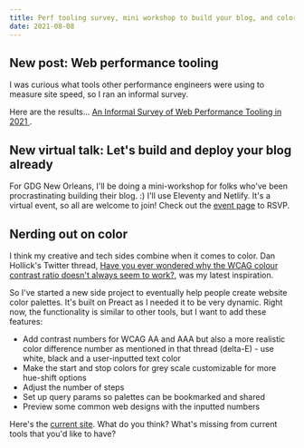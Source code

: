 ```yaml
---
title: Perf tooling survey, mini workshop to build your blog, and color theme builder
date: 2021-08-08
---
```

## New post: Web performance tooling
I was curious what tools other performance engineers were using to measure site speed, so I ran an informal survey.

Here are the results... [An Informal Survey of Web Performance Tooling in 2021
](https://sia.codes/posts/survey-web-performance-tooling/).

## New virtual talk: Let's build and deploy your blog already

For GDG New Orleans, I'll be doing a mini-workshop for folks who've been procrastinating building their blog. :) I'll use Eleventy and Netlify. It's a virtual event, so all are welcome to join! Check out the [event page](https://gdg.community.dev/events/details/google-gdg-new-orleans-presents-lets-build-and-deploy-your-blog-already/) to RSVP.

## Nerding out on color

I think my creative and tech sides combine when it comes to color. Dan Hollick's Twitter thread, [Have you ever wondered why the WCAG colour contrast ratio doesn't always seem to work?](https://twitter.com/DanHollick/status/1417895151003865090), was my latest inspiration.

So I've started a new side project to eventually help people create website color palettes. It's built on Preact as I needed it to be very dynamic. Right now, the functionality is similar to other tools, but I want to add these features:

- Add contrast numbers for WCAG AA and AAA but also a more realistic color difference number as mentioned in that thread (delta-E) - use white, black and a user-inputted text color
- Make the start and stop colors for grey scale customizable for more hue-shift options
- Adjust the number of steps
- Set up query params so palettes can be bookmarked and shared
- Preview some common web designs with the inputted numbers

Here's the [current site](https://web-palette-generator.netlify.app/). What do you think? What's missing from current tools that you'd like to have?
